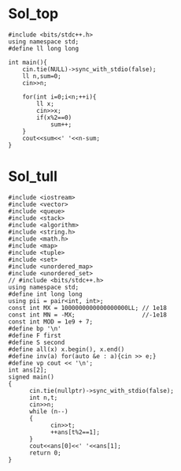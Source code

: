 # Sol_top

    #include <bits/stdc++.h>
    using namespace std;
    #define ll long long
    
    int main(){
        cin.tie(NULL)->sync_with_stdio(false);
        ll n,sum=0;
        cin>>n;

        for(int i=0;i<n;++i){
            ll x;
            cin>>x;
            if(x%2==0)
                sum++;
        }
        cout<<sum<<' '<<n-sum;
    }

# Sol_tull
    #include <iostream>
    #include <vector>
    #include <queue>
    #include <stack>
    #include <algorithm>
    #include <string.h>
    #include <math.h>
    #include <map>
    #include <tuple>
    #include <set>
    #include <unordered_map>
    #include <unordered_set>
    // #include <bits/stdc++.h>
    using namespace std;
    #define int long long
    using pii = pair<int, int>;
    const int MX = 1000000000000000000LL; // 1e18
    const int MN = -MX;                   //-1e18
    const int MOD = 1e9 + 7;
    #define bp '\n'
    #define F first
    #define S second
    #define all(x) x.begin(), x.end()
    #define inv(a) for(auto &e : a){cin >> e;}
    #define vp cout << '\n';
    int ans[2];
    signed main()
    {
          cin.tie(nullptr)->sync_with_stdio(false);
          int n,t;
          cin>>n;
          while (n--)
          {
                cin>>t;
                ++ans[t%2==1];
          }
          cout<<ans[0]<<' '<<ans[1];
          return 0;
    }
